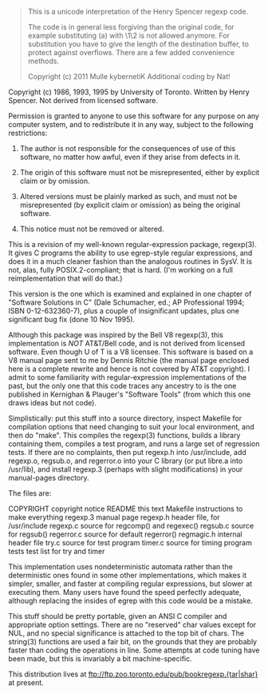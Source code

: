 > This is a unicode interpretation of the Henry Spencer regexp
> code.  
>
> The code is in general less forgiving than the original code, for
> example substituting (a) with \1\2 is not allowed anymore. For 
> substitution you have to give the length of the destination buffer,
> to protect against overflows. There are a few added convenience
> methods.
>
> Copyright (c) 2011 Mulle kybernetiK
> Additional coding by Nat!



Copyright (c) 1986, 1993, 1995 by University of Toronto.
Written by Henry Spencer.  Not derived from licensed software.

Permission is granted to anyone to use this software for any
purpose on any computer system, and to redistribute it in any way,
subject to the following restrictions:

1. The author is not responsible for the consequences of use of
this software, no matter how awful, even if they arise
from defects in it.

2. The origin of this software must not be misrepresented, either
by explicit claim or by omission.

3. Altered versions must be plainly marked as such, and must not
be misrepresented (by explicit claim or omission) as being
the original software.

4. This notice must not be removed or altered.


This is a revision of my well-known regular-expression package, regexp(3).
It gives C programs the ability to use egrep-style regular expressions, and
does it in a much cleaner fashion than the analogous routines in SysV.
It is not, alas, fully POSIX.2-compliant; that is hard.  (I'm working on
a full reimplementation that will do that.)

This version is the one which is examined and explained in one chapter of
"Software Solutions in C" (Dale Schumacher, ed.; AP Professional 1994;
ISBN 0-12-632360-7), plus a couple of insignificant updates, plus one
significant bug fix (done 10 Nov 1995).

Although this package was inspired by the Bell V8 regexp(3), this
implementation is *NOT* AT&T/Bell code, and is not derived from licensed
software.  Even though U of T is a V8 licensee.  This software is based on
a V8 manual page sent to me by Dennis Ritchie (the manual page enclosed
here is a complete rewrite and hence is not covered by AT&T copyright).
I admit to some familiarity with regular-expression implementations of
the past, but the only one that this code traces any ancestry to is the
one published in Kernighan & Plauger's "Software Tools" (from which
this one draws ideas but not code).

Simplistically:  put this stuff into a source directory, inspect Makefile
for compilation options that need changing to suit your local environment,
and then do "make".  This compiles the regexp(3) functions, builds a
library containing them, compiles a test program, and runs a large set of
regression tests.  If there are no complaints, then put regexp.h into
/usr/include, add regexp.o, regsub.o, and regerror.o into your C library
(or put libre.a into /usr/lib), and install regexp.3 (perhaps with slight
modifications) in your manual-pages directory. 

The files are:

COPYRIGHT	copyright notice
README		this text
Makefile	instructions to make everything
regexp.3	manual page
regexp.h	header file, for /usr/include
regexp.c	source for regcomp() and regexec()
regsub.c	source for regsub()
regerror.c	source for default regerror()
regmagic.h	internal header file
try.c		source for test program
timer.c		source for timing program
tests		test list for try and timer

This implementation uses nondeterministic automata rather than the
deterministic ones found in some other implementations, which makes it
simpler, smaller, and faster at compiling regular expressions, but slower
at executing them.  Many users have found the speed perfectly adequate,
although replacing the insides of egrep with this code would be a mistake.

This stuff should be pretty portable, given an ANSI C compiler and
appropriate option settings.  There are no "reserved" char values except for
NUL, and no special significance is attached to the top bit of chars.
The string(3) functions are used a fair bit, on the grounds that they are
probably faster than coding the operations in line.  Some attempts at code
tuning have been made, but this is invariably a bit machine-specific.

This distribution lives at ftp://ftp.zoo.toronto.edu/pub/bookregexp.{tar|shar}
at present.
